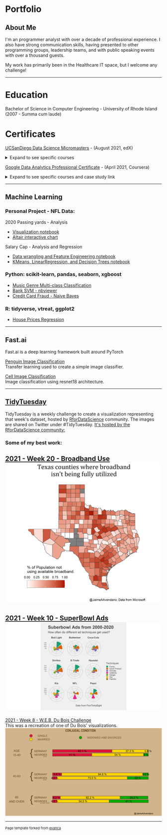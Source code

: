 # Portfolio

## About Me
I'm an programmer analyst with over a decade of professional experience. I also have strong communication skills, having presented to other programming groups, leadership teams, and with public speaking events with over a thousand guests.
  
My work has primarily been in the Healthcare IT space, but I welcome any challenge!

---

# Education
Bachelor of Science in Computer Engineering - University of Rhode Island (2007 - Summa cum laude)

# Certificates
[UCSanDiego Data Science Micromasters](https://credentials.edx.org/credentials/7aa27c4f943346b3865a799aacfbf27e/) - (August 2021, edX)
<details>
  <summary>Expand to see specific courses</summary>

 * [DSE200x: Python for Data Science](https://courses.edx.org/certificates/da17d8e0df364859a85181bc79ea9a2a)
 * [DSE210x: Probability and Statistics in Data Science using Python](https://courses.edx.org/certificates/d86ce6a202014fa2be6dd202fd61ae97)
 * [DSE220x: Machine Learning Fundamentals](https://courses.edx.org/certificates/d11ae755b6414c849f9fe874fc6cc828)
 * [DSE230x: Big Data Analytics Using Spark](https://courses.edx.org/certificates/aebbe00b9d7144c1b008b7a7f187af42)
</details>
  
[Google Data Analytics Professional Certificate](https://www.coursera.org/account/accomplishments/professional-cert/ERNRAEC8T8P4) - (April 2021, Coursera)
<details>
  <summary>Expand to see specific courses and case study link</summary>

 - [Foundations: Data, Data, Everywhere](https://www.coursera.org/account/accomplishments/verify/FXWZCFTDW5ET)
 - [Ask Questions to Make Data-Driven Decisions](https://www.coursera.org/account/accomplishments/verify/NBAWCUKFTHLW)
 - [Prepare Data for Exploration](https://www.coursera.org/account/accomplishments/verify/BJ5PT5KYBAZ6)
 - [Process Data from Dirty to Clean](https://www.coursera.org/account/accomplishments/verify/LGDN2JNTXYAQ)
 - [Analyze Data to Answer Questions](https://www.coursera.org/account/accomplishments/verify/QXFZMPAQFZWZ)
 - [Share Data Through the Art of Visualization](https://www.coursera.org/account/accomplishments/verify/EUVPCTJ5WNNG)
 - [Data Analysis with R Programming](https://www.coursera.org/account/accomplishments/verify/V4GBCRG3CRVB)
 - [Google Data Analytics Capstone: Complete a Case Study](https://www.coursera.org/account/accomplishments/verify/RL6SSXP9VCZX)
   - Case Study - [Fitbit Tracker Data](https://javendano585.github.io/Google_Data_Analytics/CaseStudy2_Bellabeat/Bellabeat_Analysis.html)
</details>
  
---

## Machine Learning
### Personal Project - NFL Data:  
2020 Passing yards - Analysis  
- [Visualization notebook](https://nbviewer.jupyter.org/github/javendano585/NFL_Data/blob/main/NFL_Passing.ipynb)  
- [Altair interactive chart](https://javendano585.github.io/NFL_Data/Passing_2020.html)  
  
Salary Cap - Analysis and Regression
- [Data wrangling and Feature Engineering notebook](https://nbviewer.jupyter.org/github/javendano585/NFL_Data/blob/main/Salary_Cap/Positional_Spending_Data.ipynb)
- [KMeans, LinearRegression, and Decision Trees notebook](https://nbviewer.jupyter.org/github/javendano585/NFL_Data/blob/main/Salary_Cap/Positional_Spending_Analysis.ipynb)  


### Python: scikit-learn, pandas, seaborn, xgboost  
- [Music Genre Multi-class Classification](https://www.kaggle.com/javendano585/music-genre-forests)
- [Bank SVM - nbviewer](https://nbviewer.jupyter.org/github/javendano585/SuperDataScience/blob/main/Machine_Learning_Bootcamp/Bank%20Customers.ipynb)  
- [Credit Card Fraud - Naive Bayes](https://nbviewer.jupyter.org/github/javendano585/SuperDataScience/blob/main/Machine_Learning_Bootcamp/Credit%20Card%20Fraud.ipynb)

### R: tidyverse, vtreat, ggplot2
- [House Prices Regression](https://www.kaggle.com/javendano585/house-prices-analysis)
---

## Fast.ai
Fast.ai is a deep learning framework built around PyTorch  

[Penguin Image Classification](https://github.com/javendano585/penguin_voila)  
Transfer learning used to create a simple image classifier.

[Cell Image Classification](https://www.kaggle.com/javendano585/fastai-cell-image-classification-95-8-acc)  
Image classification using resnet18 architecture.

---

## [TidyTuesday](https://github.com/javendano585/TidyTuesday)
TidyTuesday is a weekly challenge to create a visualization representing that week's dataset, hosted by [RforDataScience](https://github.com/rfordatascience/tidytuesday) community. The images are shared on Twitter under #TidyTuesday.
[It's hosted by the RforDataScience community:](https://github.com/rfordatascience/tidytuesday)

### Some of my best work:  

[2021 - Week 20 - Broadband Use](https://github.com/javendano585/TidyTuesday/tree/main/2021_Week_20)  
<img src="https://github.com/javendano585/TidyTuesday/blob/main/2021_Week_20/2021_Week_20.png?raw=true" width="600"/>
---
[2021 - Week 10 - SuperBowl Ads](https://github.com/javendano585/TidyTuesday/tree/main/2021_Week_10)  
<img src="https://github.com/javendano585/TidyTuesday/blob/main/2021_Week_10/2021_Week_10.png?raw=true" width="600"/>
---
[2021 - Week 8 - W.E.B. Du Bois Challenge](https://github.com/javendano585/TidyTuesday/tree/main/2021_Week_08)  
This was a recreation of one of Du Bois' visualizations.  
<img src="https://github.com/javendano585/TidyTuesday/blob/main/2021_Week_08/2021_Week8.png?raw=true" width="600"/>





---
<p style="font-size:11px">Page template forked from <a href="https://github.com/evanca/quick-portfolio">evanca</a></p>
<!-- Remove above link if you don't want to attibute -->
